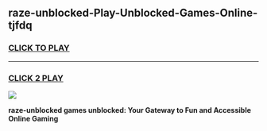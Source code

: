 
## raze-unblocked-Play-Unblocked-Games-Online-tjfdq
<h3>
<a href="https://premium76.site?title=raze-unblocked&ref=25A">CLICK TO PLAY</a></h3>
<hr>

<h3>
<a href="https://premium76.site?title=raze-unblocked&ref=25A">CLICK 2 PLAY</a>
  
</h3>

<a href="https://premium76.site?title=raze-unblocked&ref=25A"><img src="https://clearcache.store/games.png"></a>


**raze-unblocked games unblocked: Your Gateway to Fun and Accessible Online Gaming**

